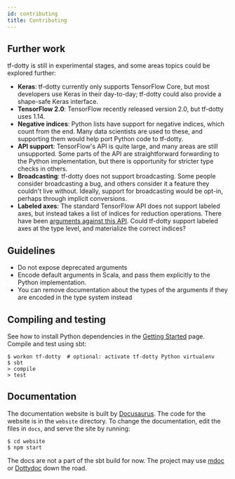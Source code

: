 ```yaml
---
id: contributing
title: Contributing
---
```


## Further work

tf-dotty is still in experimental stages, and some areas topics could be explored further:

- **Keras**: tf-dotty currently only supports TensorFlow Core, but most developers use Keras in their day-to-day; tf-dotty could also provide a shape-safe Keras interface.
- **TensorFlow 2.0**: TensorFlow recently released version 2.0, but tf-dotty uses 1.14.
- **Negative indices**: Python lists have support for negative indices, which count from the end. Many data scientists are used to these, and supporting them would help port Python code to tf-dotty.
- **API support**: TensorFlow's API is quite large, and many areas are still unsupported. Some parts of the API are straightforward forwarding to the Python implementation, but there is opportunity for stricter type checks in others.
- **Broadcasting**: tf-dotty does not support broadcasting. Some people consider broadcasting a bug, and others consider it a feature they couldn't live without. Ideally, support for broadcasting would be opt-in, perhaps through implicit conversions.
- **Labeled axes**: The standard TensorFlow API does not support labeled axes, but instead takes a list of indices for reduction operations. There have been [arguments against this API](http://nlp.seas.harvard.edu/NamedTensor). Could tf-dotty support labeled axes at the type level, and materialize the correct indices?

## Guidelines

- Do not expose deprecated arguments
- Encode default arguments in Scala, and pass them explicitly to the Python implementation.
- You can remove documentation about the types of the arguments if they are encoded in the type system instead

## Compiling and testing

See how to install Python dependencies in the [Getting Started](getting-started.md) page. Compile and test using sbt:

```console
$ workon tf-dotty  # optional: activate tf-dotty Python virtualenv
$ sbt
> compile
> test
```

## Documentation

The documentation website is built by [Docusaurus](https://docusaurus.io/docs/en/installation). The code for the website is in the `website` directory. To change the documentation, edit the files in `docs`, and serve the site by running:

```console
$ cd website
$ npm start
```

The docs are not a part of the sbt build for now. The project may use [mdoc](https://scalameta.org/mdoc) or [Dottydoc](https://dotty.epfl.ch/docs/usage/dottydoc.html) down the road.
